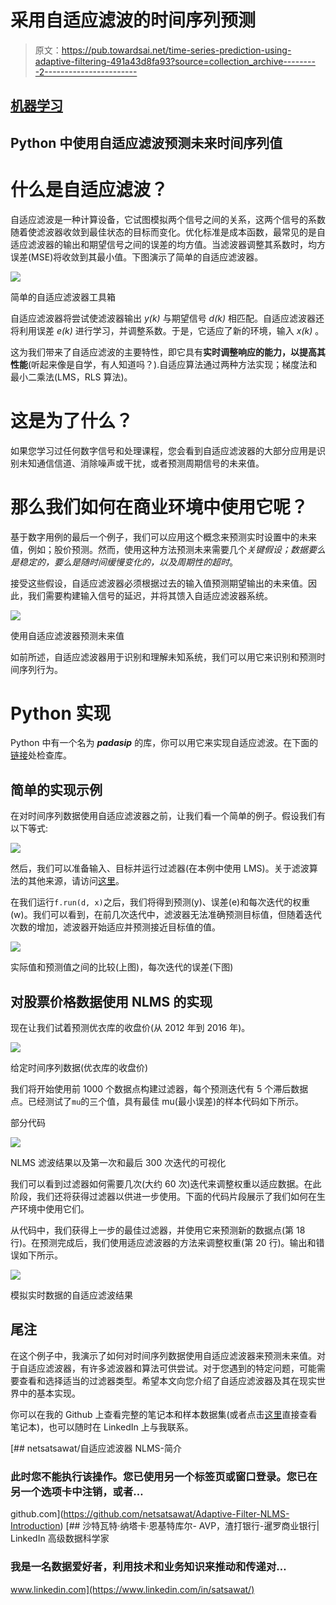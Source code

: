 # 采用自适应滤波的时间序列预测

> 原文：<https://pub.towardsai.net/time-series-prediction-using-adaptive-filtering-491a43d8fa93?source=collection_archive---------2----------------------->

## [机器学习](https://towardsai.net/p/category/machine-learning)

## Python 中使用自适应滤波预测未来时间序列值

# 什么是自适应滤波？

自适应滤波是一种计算设备，它试图模拟两个信号之间的关系，这两个信号的系数随着使滤波器收敛到最佳状态的目标而变化。优化标准是成本函数，最常见的是自适应滤波器的输出和期望信号之间的误差的均方值。当滤波器调整其系数时，均方误差(MSE)将收敛到其最小值。下图演示了简单的自适应滤波器。

![](img/10857aa49f8694520947dd21ee60e1a6.png)

简单的自适应滤波器工具箱

自适应滤波器将尝试使滤波器输出 *y(k)* 与期望信号 *d(k)* 相匹配。自适应滤波器还将利用误差 *e(k)* 进行学习，并调整系数。于是，它适应了新的环境，输入 *x(k)* 。

这为我们带来了自适应滤波的主要特性，即它具有**实时调整响应的能力，以提高其性能**(听起来像是自学，有人知道吗？).自适应算法通过两种方法实现；梯度法和最小二乘法(LMS，RLS 算法)。

# 这是为了什么？

如果您学习过任何数字信号和处理课程，您会看到自适应滤波器的大部分应用是识别未知通信信道、消除噪声或干扰，或者预测周期信号的未来值。

# 那么我们如何在商业环境中使用它呢？

基于数字用例的最后一个例子，我们可以应用这个概念来预测实时设置中的未来值，例如；股价预测。然而，使用这种方法预测未来需要几个*关键假设；数据要么是稳定的，要么是随时间缓慢变化的，以及周期性的超时*。

接受这些假设，自适应滤波器必须根据过去的输入值预测期望输出的未来值。因此，我们需要构建输入信号的延迟，并将其馈入自适应滤波器系统。

![](img/58619842cddccd3f64840433873fd6fb.png)

使用自适应滤波器预测未来值

如前所述，自适应滤波器用于识别和理解未知系统，我们可以用它来识别和预测时间序列行为。

# Python 实现

Python 中有一个名为 ***padasip*** 的库，你可以用它来实现自适应滤波。在下面的[链接](https://pypi.org/project/padasip/)处检查库。

## 简单的实现示例

在对时间序列数据使用自适应滤波器之前，让我们看一个简单的例子。假设我们有以下等式:

![](img/a45dbf8bf11dc3e9100e61e54c675089.png)

然后，我们可以准备输入、目标并运行过滤器(在本例中使用 LMS)。关于滤波算法的其他来源，请访问[这里](https://matousc89.github.io/padasip/sources/filters.html)。

在我们运行`f.run(d, x)`之后，我们将得到预测(y)、误差(e)和每次迭代的权重(w)。我们可以看到，在前几次迭代中，滤波器无法准确预测目标值，但随着迭代次数的增加，滤波器开始适应并预测接近目标值的值。

![](img/f86f72ef8428228f1c398db9910065f0.png)

实际值和预测值之间的比较(上图)，每次迭代的误差(下图)

## 对股票价格数据使用 NLMS 的实现

现在让我们试着预测优衣库的收盘价(从 2012 年到 2016 年)。

![](img/c78d27afa298d7a1370c416672e231b8.png)

给定时间序列数据(优衣库的收盘价)

我们将开始使用前 1000 个数据点构建过滤器，每个预测迭代有 5 个滞后数据点。已经测试了`mu`的三个值，具有最佳 mu(最小误差)的样本代码如下所示。

部分代码

![](img/01c0b96fe55538b226ecc189e0aa7be2.png)

NLMS 滤波结果以及第一次和最后 300 次迭代的可视化

我们可以看到过滤器如何需要几次(大约 60 次)迭代来调整权重以适应数据。在此阶段，我们还将获得过滤器以供进一步使用。下面的代码片段展示了我们如何在生产环境中使用它们。

从代码中，我们获得上一步的最佳过滤器，并使用它来预测新的数据点(第 18 行)。在预测完成后，我们使用适应滤波器的方法来调整权重(第 20 行)。输出和错误如下所示。

![](img/f6b4954296972a0561eac93b256cd421.png)

模拟实时数据的自适应滤波结果

## 尾注

在这个例子中，我演示了如何对时间序列数据使用自适应滤波器来预测未来值。对于自适应滤波器，有许多滤波器和算法可供尝试。对于您遇到的特定问题，可能需要查看和选择适当的过滤器类型。希望本文向您介绍了自适应滤波器及其在现实世界中的基本实现。

你可以在我的 Github 上查看完整的笔记本和样本数据集(或者点击[这里](https://nbviewer.jupyter.org/github/netsatsawat/Adaptive-Filter-NLMS-Introduction/blob/master/code/NLMS%20Adaptive%20filter%20Tutorial.ipynb)直接查看笔记本)，也可以随时在 LinkedIn 上与我联系。

[](https://github.com/netsatsawat/Adaptive-Filter-NLMS-Introduction) [## netsatsawat/自适应滤波器 NLMS-简介

### 此时您不能执行该操作。您已使用另一个标签页或窗口登录。您已在另一个选项卡中注销，或者…

github.com](https://github.com/netsatsawat/Adaptive-Filter-NLMS-Introduction) [](https://www.linkedin.com/in/satsawat/) [## 沙特瓦特·纳塔卡·恩基特库尔- AVP，渣打银行-暹罗商业银行| LinkedIn 高级数据科学家

### 我是一名数据爱好者，利用技术和业务知识来推动和传递对…

www.linkedin.com](https://www.linkedin.com/in/satsawat/)